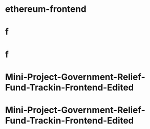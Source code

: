 # ethereum-frontend
# f
# f
# Mini-Project-Government-Relief-Fund-Trackin-Frontend-Edited
# Mini-Project-Government-Relief-Fund-Trackin-Frontend-Edited
